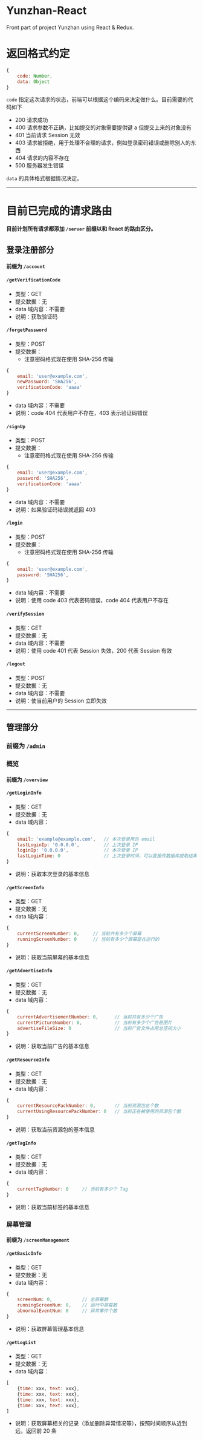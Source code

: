 # Yunzhan-React
Front part of project Yunzhan using React &amp; Redux.

# 返回格式约定

```js
{
    code: Number,
    data: Object
}
```

`code` 指定这次请求的状态，前端可以根据这个编码来决定做什么。目前需要的代码如下

- 200 请求成功
- 400 请求参数不正确，比如提交的对象需要提供键 a 但提交上来的对象没有
- 401 当前请求 Session 无效
- 403 请求被拒绝，用于处理不合理的请求，例如登录密码错误或删除别人的东西
- 404 请求的内容不存在
- 500 服务器发生错误

`data` 的具体格式根据情况决定。

---

# 目前已完成的请求路由

**目前计划所有请求都添加 `/server` 前缀以和 React 的路由区分。**

## 登录注册部分

#### 前缀为 `/account`

#### `/getVerificationCode`

- 类型：GET
- 提交数据：无
- data 域内容：不需要
- 说明：获取验证码

#### `/forgetPassword`

- 类型：POST
- 提交数据：
    - 注意密码格式现在使用 SHA-256 传输
```js
{
    email: 'user@example.com',
    newPassword: 'SHA256',
    verificationCode: 'aaaa'
}
```
- data 域内容：不需要
- 说明：code 404 代表用户不存在，403 表示验证码错误

#### `/signUp`

- 类型：POST
- 提交数据：
    - 注意密码格式现在使用 SHA-256 传输
```js
{
    email: 'user@example.com',
    password: 'SHA256',
    verificationCode: 'aaaa'
}
```
- data 域内容：不需要
- 说明：如果验证码错误就返回 403

#### `/login`

- 类型：POST
- 提交数据：
    - 注意密码格式现在使用 SHA-256 传输
```js
{
    email: 'user@example.com',
    password: 'SHA256',
}
```
- data 域内容：不需要
- 说明：使用 code 403 代表密码错误，code 404 代表用户不存在

#### `/verifySession`

- 类型：GET
- 提交数据：无
- data 域内容：不需要
- 说明：使用 code 401 代表 Session 失效，200 代表 Session 有效

#### `/logout`

- 类型：POST
- 提交数据：无
- data 域内容：不需要
- 说明：使当前用户的 Session 立即失效

---

## 管理部分

### 前缀为 `/admin`

### 概览

#### 前缀为 `/overview`

#### `/getLoginInfo`

- 类型：GET
- 提交数据：无
- data 域内容：
```js
{
    email: 'example@example.com',   // 本次登录用的 email
    lastLoginIp: '0.0.0.0',         // 上次登录 IP
    loginIp: '0.0.0.0',             // 本次登录 IP
    lastLoginTime: 0                // 上次登录时间，可以直接传数据库提取结果
}
```
- 说明：获取本次登录的基本信息

#### `/getScreenInfo`

- 类型：GET
- 提交数据：无
- data 域内容：
```js
{
    currentScreenNumber: 0,     // 当前共有多少个屏幕
    runningScreenNumber: 0      // 当前有多少个屏幕是在运行的
}
```
- 说明：获取当前屏幕的基本信息

#### `/getAdvertiseInfo`

- 类型：GET
- 提交数据：无
- data 域内容：
```js
{
    currentAdvertisementNumber: 0,      // 当前共有多少个广告
    currentPictureNumber: 0,            // 当前有多少个广告是图片
    advertiseFileSize: 0                // 当前广告文件占用总空间大小
}
```
- 说明：获取当前广告的基本信息

#### `/getResourceInfo`

- 类型：GET
- 提交数据：无
- data 域内容：
```js
{
    currentResourcePackNumber: 0,       // 当前资源包总个数
    currentUsingResourcePackNumber: 0   // 当前正在被使用的资源包个数
}
```
- 说明：获取当前资源包的基本信息

#### `/getTagInfo`

- 类型：GET
- 提交数据：无
- data 域内容：
```js
{
    currentTagNumber: 0     // 当前有多少个 Tag
}
```
- 说明：获取当前标签的基本信息

### 屏幕管理

#### 前缀为 `/screenManagement`

#### `/getBasicInfo`

- 类型：GET
- 提交数据：无
- data 域内容：
```js
{
    screenNum: 0,           // 总屏幕数
    runningScreenNum: 0,    // 运行中屏幕数
    abnormalEventNum: 0     // 异常事件个数
}
```
- 说明：获取屏幕管理基本信息

#### `/getLogList`

- 类型：GET
- 提交数据：无
- data 域内容：
```js
[
    {time: xxx, text: xxx},
    {time: xxx, text: xxx},
    {time: xxx, text: xxx},
    {time: xxx, text: xxx},
]
```
- 说明：获取屏幕相关的记录（添加删除异常情况等），按照时间顺序从近到远，返回前 20 条
